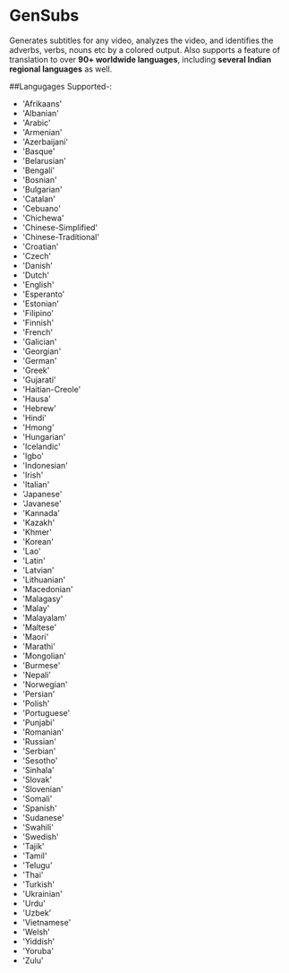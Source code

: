# GenSubs

Generates subtitles for any video, analyzes the video, and identifies the adverbs, verbs, nouns etc by a colored output. Also supports a feature of translation to over **90+ worldwide languages**, including **several Indian regional languages** as well.

##Langugages Supported-:

<ul>
<li>'Afrikaans'</li>
<li>'Albanian'</li>
<li>'Arabic'</li>
<li>'Armenian'</li>
<li>'Azerbaijani'</li>
<li>'Basque'</li>
<li>'Belarusian'</li>
<li>'Bengali'</li>
<li>'Bosnian'</li>
<li>'Bulgarian'</li>
<li>'Catalan'</li>
<li>'Cebuano'</li>
<li>'Chichewa'</li>
<li>'Chinese-Simplified'</li>
<li>'Chinese-Traditional'</li>
<li>'Croatian'</li>
<li>'Czech'</li>
<li>'Danish'</li>
<li>'Dutch'</li>
<li>'English'</li>
<li>'Esperanto'</li>
<li>'Estonian'</li>
<li>'Filipino'</li>
<li>'Finnish'</li>
<li>'French'</li>
<li>'Galician'</li>
<li>'Georgian'</li>
<li>'German'</li>
<li>'Greek'</li>
<li>'Gujarati'</li>
<li>'Haitian-Creole'</li>
<li>'Hausa'</li>
<li>'Hebrew'</li>
<li>'Hindi'</li>
<li>'Hmong'</li>
<li>'Hungarian'</li>
<li>'Icelandic'</li>
<li>'Igbo'</li>
<li>'Indonesian'</li>
<li>'Irish'</li>
<li>'Italian'</li>
<li>'Japanese'</li>
<li>'Javanese'</li>
<li>'Kannada'</li>
<li>'Kazakh'</li>
<li>'Khmer'</li>
<li>'Korean'</li>
<li>'Lao'</li>
<li>'Latin'</li>
<li>'Latvian'</li>
<li>'Lithuanian'</li>
<li>'Macedonian'</li>
<li>'Malagasy'</li>
<li>'Malay'</li>
<li>'Malayalam'</li>
<li>'Maltese'</li>
<li>'Maori'</li>
<li>'Marathi'</li>
<li>'Mongolian'</li>
<li>'Burmese'</li>
<li>'Nepali'</li>
<li>'Norwegian'</li>
<li>'Persian'</li>
<li>'Polish'</li>
<li>'Portuguese'</li>
<li>'Punjabi'</li>
<li>'Romanian'</li>
<li>'Russian'</li>
<li>'Serbian'</li>
<li>'Sesotho'</li>
<li>'Sinhala'</li>
<li>'Slovak'</li>
<li>'Slovenian'</li>
<li>'Somali'</li>
<li>'Spanish'</li>
<li>'Sudanese'</li>
<li>'Swahili' </li>
<li>'Swedish' </li>
<li>'Tajik' </li>
<li>'Tamil' </li>
<li>'Telugu'</li>
<li>'Thai' </li>
<li>'Turkish' </li>
<li>'Ukrainian'</li>
<li>'Urdu'</li>
<li>'Uzbek'</li>
<li>'Vietnamese'</li>
<li>'Welsh'</li>
<li>'Yiddish'</li>
<li>'Yoruba'</li>
<li>'Zulu'</li>
</ul>
